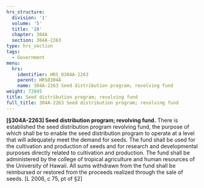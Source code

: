 ```yaml
---
hrs_structure:
  division: '1'
  volume: '5'
  title: '18'
  chapter: 304A
  section: 304A-2263
type: hrs_section
tags:
  - Government
menu:
  hrs:
    identifier: HRS_0304A-2263
    parent: HRS0304A
    name: 304A-2263 Seed distribution program; revolving fund
weight: 72845
title: Seed distribution program; revolving fund
full_title: 304A-2263 Seed distribution program; revolving fund
---
```

**[§304A-2263] Seed distribution program; revolving fund.** There is established the seed distribution program revolving fund, the purpose of which shall be to enable the seed distribution program to operate at a level that will adequately meet the demand for seeds. The fund shall be used for the cultivation and production of seeds and for research and developmental purposes directly related to cultivation and production. The fund shall be administered by the college of tropical agriculture and human resources of the University of Hawaii. All sums withdrawn from the fund shall be reimbursed or restored from the proceeds realized through the sale of seeds. [L 2006, c 75, pt of §2]